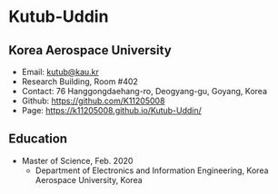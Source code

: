 # Kutub-Uddin
## Korea Aerospace University

* Email: kutub@kau.kr
* Research Building, Room #402
* Contact: 76 Hanggongdaehang-ro, Deogyang-gu, Goyang, Korea 
* Github: https://github.com/K11205008 
* Page: https://k11205008.github.io/Kutub-Uddin/ 

## Education
* Master of Science, Feb. 2020
  * Department of Electronics and Information Engineering, Korea Aerospace University, Korea
